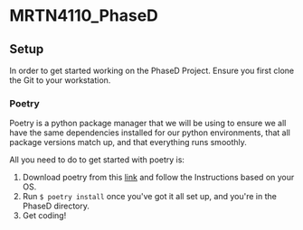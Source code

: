 # MRTN4110_PhaseD

## Setup

In order to get started working on the PhaseD Project. Ensure you first clone the Git to your workstation.



### Poetry

Poetry is a python package manager that we will be using to ensure we all have the same dependencies installed for our python environments, that all package versions match up, and that everything runs smoothly.

All you need to do to get started with poetry is:

1. Download poetry from this [link][1] and follow the Instructions based on your OS.
2. Run `$ poetry install` once you've got it all set up, and you're in the PhaseD directory.
3. Get coding!

[1]: https://python-poetry.org/docs/#installation "Poetry install Link"
